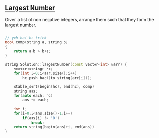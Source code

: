 ## [Largest Number](https://www.interviewbit.com/problems/largest-number/)
Given a list of non negative integers, arrange them such that they form the largest number.

```cpp

// yeh hai bc trick
bool comp(string a, string b)
{
    return a+b > b+a;
}

string Solution::largestNumber(const vector<int> &arr) {
    vector<string> hc;
    for(int i=0;i<arr.size();i++)
        hc.push_back(to_string(arr[i]));

    stable_sort(begin(hc), end(hc), comp);
    string ans;
    for(auto each: hc)
        ans += each;
    
    int i;
    for(i=0;i<ans.size()-1;i++)
        if(ans[i] != '0')
            break;
    return string(begin(ans)+i, end(ans));
}
```